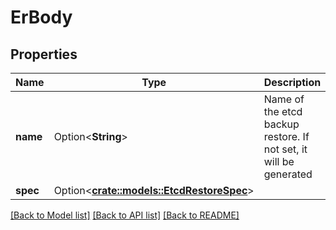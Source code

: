 # ErBody

## Properties

Name | Type | Description | Notes
------------ | ------------- | ------------- | -------------
**name** | Option<**String**> | Name of the etcd backup restore. If not set, it will be generated | [optional]
**spec** | Option<[**crate::models::EtcdRestoreSpec**](EtcdRestoreSpec.md)> |  | [optional]

[[Back to Model list]](../README.md#documentation-for-models) [[Back to API list]](../README.md#documentation-for-api-endpoints) [[Back to README]](../README.md)


